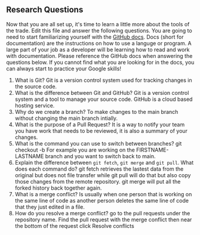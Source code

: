  ## Research Questions 

Now that you are all set up, it's time to learn a little more about the tools of the trade. Edit this file and answer the following questions. You are going to need to start familiarizing yourself with the [GitHub docs](https://docs.github.com/en). Docs (short for documentation) are the instructions on how to use a languge or program. A large part of your job as a developer will be learning how to read and work with documentation. Please reference the GitHub docs when answering the questions below. If you cannot find what you are looking for in the docs, you can always start to practice your Google skills!

1. What is Git? Git is a version control system used for tracking changes in the source code.
2. What is the difference between Git and GitHub? Git is a version control system and a tool to manage your source code. GitHub is a cloud based hosting service.
3. Why do we create a branch? To make changes to the main branch without changing the main branch intially.
4. What is the purpose of a Pull Request? It is a way to notify your team you have work that needs to be reviewed, it is also a summary of your changes.
5. What is the command you can use to switch between branches? git checkout -b     For example you are working on the FIRSTNAME-LASTNAME branch and you want to switch back to main.
6. Explain the difference between `git fetch`, `git merge` and `git pull`. What does each command do? git fetch retrieves the lastest data from the original but does not file transfer while git pull will do that but also copy those changes from the remote repository. 
git merge will put all the forked history back together again.
7. What is a merge conflict? Is usually when one person that is working on the same line of code as another person deletes the same line of code that they just edited in a file.
8. How do you resolve a merge conflict? go to the pull requests under the repository name. Find the pull request with the merge conflict then near the bottom of the request click Resolve conflicts
